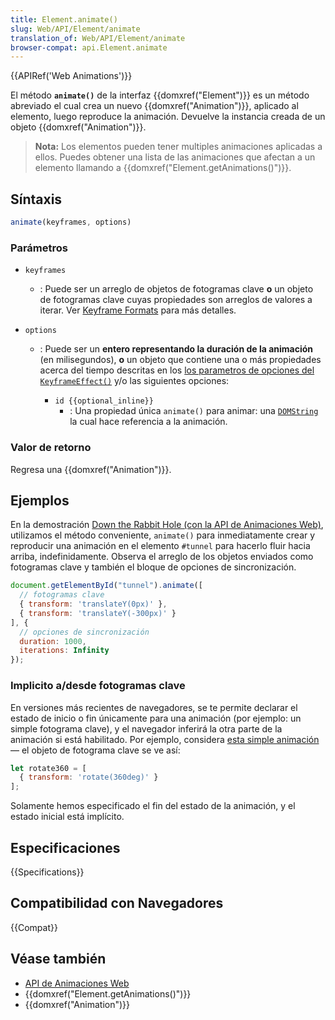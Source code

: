 ```yaml
---
title: Element.animate()
slug: Web/API/Element/animate
translation_of: Web/API/Element/animate
browser-compat: api.Element.animate
---
```

{{APIRef('Web Animations')}} 

El método **`animate()`** de la interfaz {{domxref("Element")}} es un método abreviado el cual crea un nuevo {{domxref("Animation")}}, aplicado al elemento, luego reproduce la animación. Devuelve la instancia creada de un objeto {{domxref("Animation")}}.

> **Nota:** Los elementos pueden tener multiples animaciones aplicadas a ellos. Puedes obtener una 
> lista de las animaciones que afectan a un elemento llamando a {{domxref("Element.getAnimations()")}}.

## Síntaxis

```js
animate(keyframes, options)
```

### Parámetros

- `keyframes`
  - : Puede ser un arreglo de objetos de fotogramas clave **o** un objeto de fotogramas clave
    cuyas propiedades son arreglos de valores a iterar. Ver [Keyframe Formats](/es/docs/Web/API/Web_Animations_API/Keyframe_Formats)
    para más detalles.
- `options`
  
  - : Puede ser un **entero representando la duración de la animación** (en milisegundos), **o** un 
    objeto que contiene una o más propiedades acerca del tiempo descritas en los 
    [los parametros de opciones del `KeyframeEffect()`](/es/docs/Web/API/KeyframeEffect) y/o las 
    siguientes opciones:
   
    - `id {{optional_inline}}`
      - : Una propiedad única `animate()` para animar: una [`DOMString`](/es/docs/Web/API/DOMString) 
      la cual hace referencia a la animación.

### Valor de retorno

Regresa una {{domxref("Animation")}}.

## Ejemplos

En la demostración [Down the Rabbit Hole (con la API de Animaciones Web)](https://codepen.io/rachelnabors/pen/rxpmJL/?editors=0010), 
utilizamos el método conveniente, `animate()` para inmediatamente crear y reproducir una animación en el elemento `#tunnel` 
para hacerlo fluir hacia arriba, indefinidamente. Observa el arreglo de los objetos enviados como fotogramas clave y también el bloque de opciones de sincronización.

```js
document.getElementById("tunnel").animate([
  // fotogramas clave
  { transform: 'translateY(0px)' },
  { transform: 'translateY(-300px)' }
], {
  // opciones de sincronización
  duration: 1000,
  iterations: Infinity
});
```

### Implicito a/desde fotogramas clave

En versiones más recientes de navegadores, se te permite declarar el estado de inicio o fin únicamente para una animación (por ejemplo: un simple fotograma clave), y el navegador inferirá la otra parte de la animación si está habilitado. Por ejemplo, considera [esta simple animación](https://mdn.github.io/dom-examples/web-animations-api/implicit-keyframes.html) — el objeto de fotograma clave se ve así:

```js
let rotate360 = [
  { transform: 'rotate(360deg)' }
];
```

Solamente hemos especificado el fin del estado de la animación, y el estado inicial está implícito.

## Especificaciones

{{Specifications}}

## Compatibilidad con Navegadores

{{Compat}}

## Véase también

- [API de Animaciones Web](/es/docs/Web/API/Web_Animations_API)
- {{domxref("Element.getAnimations()")}}
- {{domxref("Animation")}}

